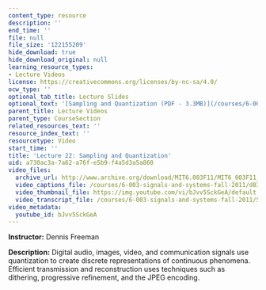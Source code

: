 ```yaml
---
content_type: resource
description: ''
end_time: ''
file: null
file_size: '122155209'
hide_download: true
hide_download_original: null
learning_resource_types:
- Lecture Videos
license: https://creativecommons.org/licenses/by-nc-sa/4.0/
ocw_type: ''
optional_tab_title: Lecture Slides
optional_text: '[Sampling and Quantization (PDF - 3.3MB)](/courses/6-003-signals-and-systems-fall-2011/resources/mit6_003f11_lec22)'
parent_title: Lecture Videos
parent_type: CourseSection
related_resources_text: ''
resource_index_text: ''
resourcetype: Video
start_time: ''
title: 'Lecture 22: Sampling and Quantization'
uid: a730ac3a-7a62-a76f-e5b9-f4a5d3a5a860
video_files:
  archive_url: http://www.archive.org/download/MIT6.003F11/MIT6_003F11_lec22_300k.mp4
  video_captions_file: /courses/6-003-signals-and-systems-fall-2011/d830c5b6b78a571187789ca9c02833c3_bJvv5SckGeA.vtt
  video_thumbnail_file: https://img.youtube.com/vi/bJvv5SckGeA/default.jpg
  video_transcript_file: /courses/6-003-signals-and-systems-fall-2011/53d6bf2b4ced2e142667cac27f24d6fb_bJvv5SckGeA.pdf
video_metadata:
  youtube_id: bJvv5SckGeA
---
```


**Instructor:** Dennis Freeman

**Description:** Digital audio, images, video, and communication signals use quantization to create discrete representations of continuous phenomena. Efficient transmission and reconstruction uses techniques such as dithering, progressive refinement, and the JPEG encoding.

